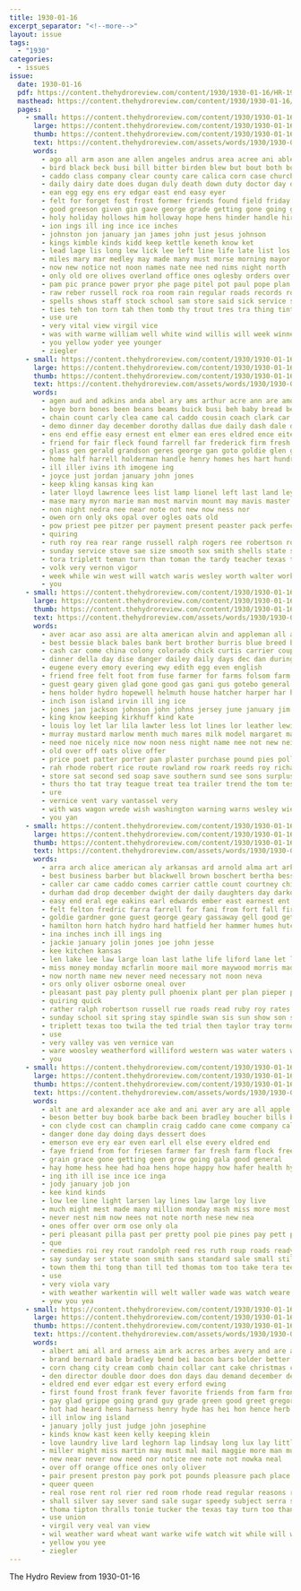 ```yaml
---
title: 1930-01-16
excerpt_separator: "<!--more-->"
layout: issue
tags:
  - "1930"
categories:
  - issues
issue:
  date: 1930-01-16
  pdf: https://content.thehydroreview.com/content/1930/1930-01-16/HR-1930-01-16.pdf
  masthead: https://content.thehydroreview.com/content/1930/1930-01-16/masthead/HR-1930-01-16.jpg
  pages:
    - small: https://content.thehydroreview.com/content/1930/1930-01-16/small/HR-1930-01-16-01.jpg
      large: https://content.thehydroreview.com/content/1930/1930-01-16/large/HR-1930-01-16-01.jpg
      thumb: https://content.thehydroreview.com/content/1930/1930-01-16/thumbnails/HR-1930-01-16-01.jpg
      text: https://content.thehydroreview.com/assets/words/1930/1930-01-16/HR-1930-01-16-01.txt
      words:
        - ago all arm ason ane allen angeles andrus area acree ani able ave and age angeline abraham ary alva are american
        - bird black beck busi bill bitter birden blew but bout both board broadway bonds bos broom begin bradley back born began ber been brood brought boca blakley bell bees balance band browne bowen boast bee boswell brother business bro body boucher
        - caddo class company clear county care calica corn case church city come council chamber came cattle can college contin cost cold close car cause clyde carly chair con cloudy coats change
        - daily dairy date does dugan duly death down duty doctor day ditmore dell dark deem during dan days davis dent done dinner differ dee daughter don
        - ean egg egy ens ery edgar east end easy eyer
        - felt for forget fost frost former friends found field friday fine funny fire from france fall few felton fee farmer ford fell french first full farm flurry front
        - good greeson given gin gave george grade getting gone going glass grain governor
        - holy holiday hollows him holloway hope hens hinder handle hire hafer held house has hour heart heres heads had her hearing hone hatch hen high hutson harry honor hee hard holderman howard hal harriman hydro hess
        - ion ings ill ing ince ice inches
        - johnston jon january jan james john just jesus johnson
        - kings kimble kinds kidd keep kettle keneth know ket
        - lead lage lis long lew lick lee left line life late list los losing lev less lawton light last large let little
        - miles mary mar medley may made many must morse morning mayor mile more moist members mash matter men mors market mount money monday mon mail mcanally milton much miday misty march man mix mis music main moth
        - now new notice not noon names nate nee ned nims night north
        - only old ore olives overland office ones oglesby orders over obst ors off
        - pam pic prance power pryor phe page pitel pot paul pope plan pro people porter plants place public present president port part pack panic piel proud past per proper poli person
        - raw reber russell rock roa room rain regular roads records route roll race rate run render roy
        - spells shows staff stock school sam store said sick service study son sky stork see she special straight side sister saturday sale seems second south say such sun six sherman soon saw sim street screen sleet slick sing stewart set sheets storm streets snow ship summer storms stormy seven state sund sena sunday supper standing
        - ties teh ton torn tah then tomb thy trout tres tra thing tint tie too tures telling thai thur tombs tes than them trip town tilt the thaw toms taylor ting table times train tees tho threats ted talk temple till taken
        - use ure
        - very vital view virgil vice
        - was with warme william well white wind willis will week winners while weeks wright worth wee worst work weather winner world went watchman warm wilson wentz way wykert west win walls water
        - you yellow yoder yee younger
        - ziegler
    - small: https://content.thehydroreview.com/content/1930/1930-01-16/small/HR-1930-01-16-02.jpg
      large: https://content.thehydroreview.com/content/1930/1930-01-16/large/HR-1930-01-16-02.jpg
      thumb: https://content.thehydroreview.com/content/1930/1930-01-16/thumbnails/HR-1930-01-16-02.jpg
      text: https://content.thehydroreview.com/assets/words/1930/1930-01-16/HR-1930-01-16-02.txt
      words:
        - agen aud and adkins anda abel ary ams arthur acre ann are amos all allen august ask
        - boye born bones been beans beams buick busi beh baby bread ben best bonds bill blum back bett bills banks bast bank bandy but bar baldwin breeding book brother better bro brought bee bik
        - chain count carly clea came cal caddo cousin coach clark car carl cantrell coupe christina clone counts claude cato child champlin cedar county cashier con cecil colonel cash cobb
        - demo dinner day december dorothy dallas due daily dash dale ditch daughter delmar days doe demott death
        - ens end effie easy ernest ent elmer ean eres eldred ence eitel
        - friend for fair fleck found farrell far frederick firm fresh first fort few felton flint fry feck farm farms from folks floy faster
        - glass gen gerald grandson geres george gan goto goldie glen guest grove gas given grand going
        - home half harrell holderman handle henry homes hes hart hundred house hazen had hydro honor hodge hubert how has hassel harms high hatch her
        - ill iller ivins ith imogene ing
        - joyce just jordan january john jones
        - keep kling kansas king kan
        - later lloyd lawrence lees list lamp lionel left last land ley little light loc lorene lucile let lawter leber lynn leonard lock
        - mase mary myron marie man most marvin mount may mavis master missouri marion marshall miller merle made mis mar matter money more mor monday
        - non night nedra nee near note not new now ness nor
        - owen orn only oks opal over ogles oats old
        - pow priest pee pitzer per payment present peaster pack perfect pace parra phe part price potter pad
        - quiring
        - ruth roy rea rear range russell ralph rogers ree robertson roll rigg roa rosa rick rate rowland randolph ricks
        - sunday service stove sae size smooth sox smith shells state season see stutzman son stand spain small schantz six station stock soy sos sion seek sweeney shape stocks school study sea sedan short shock sport shirley saturday stutz sas start standard store sale second sell
        - tora triplett teman turn than toman the tardy teacher texas tie them tobe trip tea test ton taylor tave tae tommie then
        - volk very vernon vigor
        - week while win west will watch waris wesley worth walter work worley wee wharton williams writer with
        - you
    - small: https://content.thehydroreview.com/content/1930/1930-01-16/small/HR-1930-01-16-03.jpg
      large: https://content.thehydroreview.com/content/1930/1930-01-16/large/HR-1930-01-16-03.jpg
      thumb: https://content.thehydroreview.com/content/1930/1930-01-16/thumbnails/HR-1930-01-16-03.jpg
      text: https://content.thehydroreview.com/assets/words/1930/1930-01-16/HR-1930-01-16-03.txt
      words:
        - aver acar aso assi are alta american alvin and appleman all ani alton aid ata
        - best bessie black bales bank bert brother burris blue breed bryan been but boy baby balance boys back better bout board butler bees
        - cash car come china colony colorado chick curtis carrier coupe city clas charlie circle classen cattle certain cotto clarence cost calle christ comet can chastain contri cotton creek choice col class
        - dinner della day dise danger dailey daily days dec dan during dir demand dress daughters dewey dandy drop
        - eugene every emory evering ewy edith egg even english
        - friend free felt foot from fuse farmer for farms folsom farm first fast fred fatt few friday funk frank flakes figures found
        - guest geary given glad gone good gas gani gus gotebo general grain grady
        - hens holder hydro hopewell helmuth house hatcher harper har hier hime hansen head hay heres higgs him hamilton had harrow homer how hayne harl hafer has hess hubert hundred ham harold high hour home hollis hot
        - inch ison island irvin ill ing ice
        - jones jan jackson johnson john johns jersey june january jim jenn
        - king know keeping kirkhuff kind kate
        - louis loy let lar lila lawter less lot lines lor leather lewis lye liggett loss look little last leghorn lux lucien lister level light large lee
        - murray mustard marlow menth much mares milk model margaret made miss might moth mings morning mary mar may mil market meek mine more miller mince man merry mas monday miles mile mis
        - need noe nicely nice now noon ness night name nee not new neighbor north
        - old over off oats olive offer
        - price poet patter porter pan plaster purchase pound pies pollins per pert profit part pieper present pro plant peo public payne pie
        - rah rhode robert rice route rowland row roark reeds roy richards records record rather raymond ricks
        - store sat second sed soap save southern sund see sons surplus slagell such smiling shape shockley sorrel sell solon supply small som set stock sunday shoats still spring supper smith sie south safe soar saturday step schwab show sop staple swan snow soon said school
        - thurs tho tat tray teague treat tea trailer trend the tom tesi toe than them take tose texas too town tal tie thi taken
        - ure
        - vernice vent vary vantassel very
        - with was wagon wrede wish washington warning warns wesley wieland wheat will wee war wand white wheel west world wil weiland well wood weight western
        - you yan
    - small: https://content.thehydroreview.com/content/1930/1930-01-16/small/HR-1930-01-16-04.jpg
      large: https://content.thehydroreview.com/content/1930/1930-01-16/large/HR-1930-01-16-04.jpg
      thumb: https://content.thehydroreview.com/content/1930/1930-01-16/thumbnails/HR-1930-01-16-04.jpg
      text: https://content.thehydroreview.com/assets/words/1930/1930-01-16/HR-1930-01-16-04.txt
      words:
        - arra arch alice american aly arkansas ard arnold alma art ark are asa and ash ager ave
        - best business barber but blackwell brown boschert bertha bessemer blakley been broad ben buy boys beck buren ball baby busi better begin
        - caller car came caddo comes carrier cattle count courtney chick coy calle cypress certain charley courts cram church care chambers cate city cooper cates copper county canton coil colon carl charles come confidential conti cold cali claude cheap citizen chance child
        - durham dad drop december dwight der daily daughters day darko don dinner
        - easy end eral ege eakins earl edwards ember east earnest ent early edyth egg
        - felt felton fredric farra farrell for fani from fort fall firm frieda far finger friends friday farm fred former ford forde frank farmer foreman free fost foot
        - goldie gardner gone guest george geary gassaway gell good getting gue
        - hamilton horn hatch hydro hard hatfield her hammer humes hutchinson hardware herbert home harder hubert hou hundred hem harold holiday ham henry herndon had has har howard
        - ina inches inch ill ings ing
        - jackie january jolin jones joe john jesse
        - kee kitchen kansas
        - len lake lee law large loan last lathe life liford lane let lamp line land little
        - miss money monday mcfarlin moore mail more maywood morris made mur mond mill meas mis matter mcalester much mary many mineo
        - now north name new never need necessary not noon neva
        - ors only oliver osborne oneal over
        - pleasant past pay plenty pull phoenix plant per plan pieper pledge public present pitzer paye pro pitz pedro pump
        - quiring quick
        - rather ralph robertson russell rue roads read ruby roy rates ray reach rate route robbins renew rowlan randa rhoads ren
        - sunday school sit spring stay spindle swan sis sun show son sund stire sidney steel sho set sunda snow sylvester store spain sick san smith service schools sundy sale sanda special
        - triplett texas too twila the ted trial then taylor tray torney times take ting than tice teach tickell tank
        - use
        - very valley vas ven vernice van
        - ware woosley weatherford williford western was water waters weight walls way will wish wee working wil walter welding worthy wildman west weather waymon willim wells with work while wall wright week wicks well wyatt wave
        - you
    - small: https://content.thehydroreview.com/content/1930/1930-01-16/small/HR-1930-01-16-05.jpg
      large: https://content.thehydroreview.com/content/1930/1930-01-16/large/HR-1930-01-16-05.jpg
      thumb: https://content.thehydroreview.com/content/1930/1930-01-16/thumbnails/HR-1930-01-16-05.jpg
      text: https://content.thehydroreview.com/assets/words/1930/1930-01-16/HR-1930-01-16-05.txt
      words:
        - alt ane ard alexander ace ake and ani aver ary are all apple ago aaron abe adkins
        - beson better buy book barbe back been bradley boucher bills base baie bava bill business brought blaine but bring
        - con clyde cost can champlin craig caddo cane come company cale colorado cody crea col courts crail cry car collier
        - danger done day doing days dessert does
        - emerson eve ery ear even earl ell else every eldred end
        - faye friend from for friesen farmer far fresh farm flock freeze fever few forth fake
        - grain grace gone getting geen grow going gala good general
        - hay home hess hee had hoa hens hope happy how hafer health hydro her hamilton happ halls honea half hydo hal has happs hinton
        - ing ith ill ise ince ice inga
        - jody january job jon
        - kee kind kinds
        - low lee line light larsen lay lines law large loy live
        - much might mest made many million monday mash miss more most moore
        - never nest nim now nees not note north nese new nea
        - ones offer over orm ose only ola
        - peri pleasant pilla past per pretty pool pie pines pay pett phy pack perl power public pad people
        - que
        - remedies roi rey rout randolph reed res ruth roup roads ready renee reb rem rett ralph raney rom reber
        - say sunday ser state soon smith sans standard sale small still snow shall sinton standing sales sah sees sells spies save step service see sul school station six sani san
        - town them thi tong than till ted thomas tom too take tera tee tary the tower tak teed tine
        - use
        - very viola vary
        - with weather warkentin will welt waller wade was watch weare wit week wank wei wide work worms weatherford wright weeks well why
        - yew you yea
    - small: https://content.thehydroreview.com/content/1930/1930-01-16/small/HR-1930-01-16-06.jpg
      large: https://content.thehydroreview.com/content/1930/1930-01-16/large/HR-1930-01-16-06.jpg
      thumb: https://content.thehydroreview.com/content/1930/1930-01-16/thumbnails/HR-1930-01-16-06.jpg
      text: https://content.thehydroreview.com/assets/words/1930/1930-01-16/HR-1930-01-16-06.txt
      words:
        - albert ami all ard arness aim ark acres arbes avery and are armstrong alva aria appleman
        - brand bernard bale bradley bend bei bacon bars bolder better baby bill brown bros business best bring boschert brings bridgeport bur bry bull beans boots bishop buckmaster but bernice ben bassler buy
        - corn chang city cream comb chain collar cant cake christmas chas car cid charleston come cross call clay cane came course cheers cares cox carry coffee certain can cate chamber cull case cutting comes cleave custer content
        - den director double door does don days dau demand december dear duke done daughter daughters davi dress
        - eldred end ever edgar est every erford ewing
        - first found frost frank fever favorite friends from farm front fair folly finder floyd friend fresh ford for few filler free fish far fruit fey
        - gay glad grippe going grand guy grade green good greet gregory groce glay goodyear gue geary gorn
        - hot had heard hens harness henry hyde has hei hon hence herb hope hart hereford happy hatfield hold hustler hard heineman humes house hydro home hundred hugh her
        - ill inlow ing island
        - january jolly just judge john josephine
        - kinds know kast keen kelly keeping klein
        - love laundry live lard leghorn lap lindsay long lux lay little life let like light lae land line lights leather lows
        - miller might miss martin may must mal mail maggie more man much male mantia meats market mens mis money mary mon many matter maid millet most merit
        - new near never now need nor notice nee note not nowka neal
        - over off orange office ones only oliver
        - pair present preston pay pork pot pounds pleasure pach place par people pump poor pro part pick pure perle pav page phe per
        - queer queen
        - real rose rent rol rier red room rhode read regular reasons res root rem rogers rae reno reason record ralph rien
        - shall silver say sever sand sale sugar speedy subject serra stock straight springs still set service show save sleet seen smiling see standard supply state sweet streets soon soap sal sterling sele sow send san saa snow scarth store she son selves swan
        - thoma tipton thralls tonie tucker the texas tay turn too than tron tima town towns thrall tuck talk times taylor team them then
        - use union
        - virgil very veal van view
        - wil weather ward wheat want warke wife watch wit while will wilson with wish wee was weatherford works work well worthy week william white williams wait way
        - yellow you yee
        - ziegler
---
```


The Hydro Review from 1930-01-16

<!--more-->

